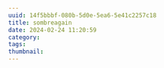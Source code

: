 ```yaml
---
uuid: 14f5bbbf-080b-5d0e-5ea6-5e41c2257c18
title: sombreagain
date: 2024-02-24 11:20:59
category:
tags:
thumbnail:
---
```

